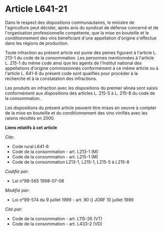 # Article L641-21

Dans le respect des dispositions communautaires, le ministre de l'agriculture peut décider, après avis du syndicat de défense
concerné et de l'organisation professionnelle compétente, que la mise en bouteille et le conditionnement des vins bénéficiant
d'une appellation d'origine s'effectue dans les régions de production.

Toute infraction au présent article est punie des peines figurant à l'article L. 213-1 du code de la consommation. Les
personnes mentionnées à l'article L. 215-1 du même code ainsi que les agents de l'Institut national des appellations
d'origine commissionnés conformément à ce même article ou à l'article L. 641-6 du présent code sont qualifiés pour procéder à
la recherche et à la constatation des infractions.

Les produits en infraction avec les dispositions du premier alinéa sont saisis conformément aux dispositions des articles L.
215-5 à L. 215-8 du code de la consommation.

Les dispositions du présent article peuvent être mises en oeuvre à compter de la mise en bouteille et du conditionnement des
vins vinifiés avec les raisins récoltés en 2000.

**Liens relatifs à cet article**

_Cite_:

  - Code rural L641-6
  - Code de la consommation - art. L213-1 (M)
  - Code de la consommation - art. L215-1 (M)
  - Code de la consommation L213-1, L215-1, L215-5 à L215-8

_Codifié par_:

  - Loi n°98-565 1998-07-08

_Modifié par_:

  - Loi n°99-574 du 9 juillet 1999 - art. 90 () JORF 10 juillet 1999

_Cité par_:

  - Code de la consommation - art. L115-26 (VT)
  - Code de la consommation - art. L433-2 (VD)

